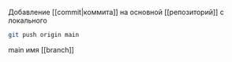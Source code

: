 Добавление [[commit|коммита]] на основной [[репозиторий]] с локального
```bash
git push origin main
```
main имя [[branch]]